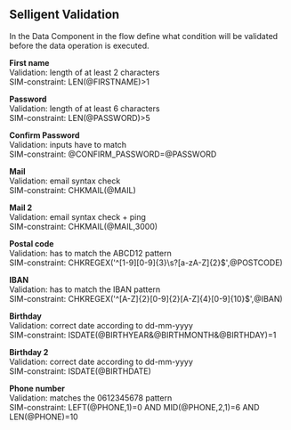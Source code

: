Selligent Validation
--------------

In the Data Component in the flow define what condition will be validated before the data operation is executed.

**First name**  
Validation: length of at least 2 characters  
SIM-constraint: LEN(@FIRSTNAME)>1  

**Password**  
Validation: length of at least 6 characters  
SIM-constraint: LEN(@PASSWORD)>5  

**Confirm Password**  
Validation: inputs have to match  
SIM-constraint: @CONFIRM_PASSWORD=@PASSWORD  

**Mail**  
Validation: email syntax check  
SIM-constraint: CHKMAIL(@MAIL)  

**Mail 2**  
Validation: email syntax check + ping  
SIM-constraint: CHKMAIL(@MAIL,3000)  

**Postal code**  
Validation: has to match the ABCD12 pattern  
SIM-constraint: CHKREGEX('^[1-9][0-9]{3}\s?[a-zA-Z]{2}$',@POSTCODE)  

**IBAN**  
Validation: has to match the IBAN pattern  
SIM-constraint: CHKREGEX('^[A-Z]{2}[0-9]{2}[A-Z]{4}[0-9]{10}$',@IBAN)  

**Birthday**  
Validation: correct date according to dd-mm-yyyy  
SIM-constraint: ISDATE(@BIRTHYEAR&@BIRTHMONTH&@BIRTHDAY)=1  

**Birthday 2**  
Validation: correct date according to dd-mm-yyyy  
SIM-constraint: ISDATE(@BIRTHDATE)  

**Phone number**  
Validation: matches the 0612345678 pattern  
SIM-constraint: LEFT(@PHONE,1)=0 AND MID(@PHONE,2,1)=6 AND LEN(@PHONE)=10  
